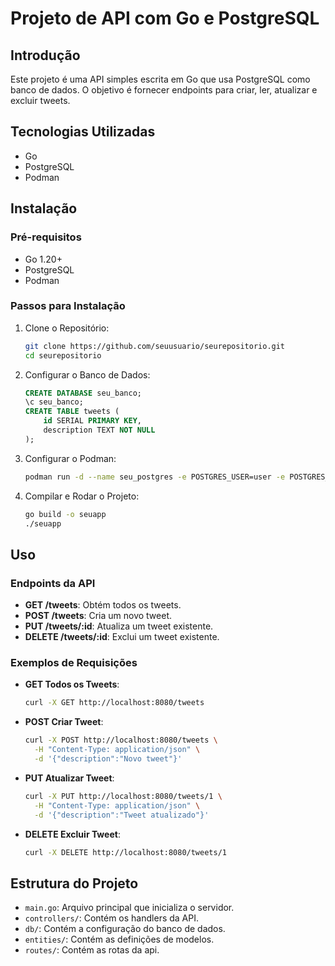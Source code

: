 # Projeto de API com Go e PostgreSQL

## Introdução

Este projeto é uma API simples escrita em Go que usa PostgreSQL como banco de dados. O objetivo é fornecer endpoints para criar, ler, atualizar e excluir tweets.

## Tecnologias Utilizadas

- Go
- PostgreSQL
- Podman

## Instalação

### Pré-requisitos

- Go 1.20+
- PostgreSQL
- Podman

### Passos para Instalação

1. Clone o Repositório:

    ```bash
    git clone https://github.com/seuusuario/seurepositorio.git
    cd seurepositorio
    ```

2. Configurar o Banco de Dados:

    ```sql
    CREATE DATABASE seu_banco;
    \c seu_banco;
    CREATE TABLE tweets (
        id SERIAL PRIMARY KEY,
        description TEXT NOT NULL
    );
    ```

3. Configurar o Podman:

    ```bash
    podman run -d --name seu_postgres -e POSTGRES_USER=user -e POSTGRES_PASSWORD=toor -e POSTGRES_DB=db -p 5432:5432 postgres
    ```

4. Compilar e Rodar o Projeto:

    ```bash
    go build -o seuapp
    ./seuapp
    ```

## Uso

### Endpoints da API

- **GET /tweets**: Obtém todos os tweets.
- **POST /tweets**: Cria um novo tweet.
- **PUT /tweets/:id**: Atualiza um tweet existente.
- **DELETE /tweets/:id**: Exclui um tweet existente.

### Exemplos de Requisições

- **GET Todos os Tweets**:

    ```bash
    curl -X GET http://localhost:8080/tweets
    ```

- **POST Criar Tweet**:

    ```bash
    curl -X POST http://localhost:8080/tweets \
      -H "Content-Type: application/json" \
      -d '{"description":"Novo tweet"}'
    ```

- **PUT Atualizar Tweet**:

    ```bash
    curl -X PUT http://localhost:8080/tweets/1 \
      -H "Content-Type: application/json" \
      -d '{"description":"Tweet atualizado"}'
    ```

- **DELETE Excluir Tweet**:

    ```bash
    curl -X DELETE http://localhost:8080/tweets/1
    ```

## Estrutura do Projeto

- `main.go`: Arquivo principal que inicializa o servidor.
- `controllers/`: Contém os handlers da API.
- `db/`: Contém a configuração do banco de dados.
- `entities/`: Contém as definições de modelos.
- `routes/`: Contém as rotas da api.
